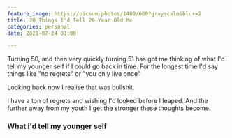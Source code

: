 ```yaml
---
feature_image: https://picsum.photos/1400/600?grayscale&blur=2
title: 20 Things I'd Tell 20 Year Old Me
categories: personal
date: 2021-07-24 01:00

---
```

Turning 50, and then very quickly turning 51 has got me thinking of what I'd tell my younger self if I could go back in time. For the longest time I'd say things like "no regrets" or "you only live once"

Looking back now I realise that was bullshit.

I have a ton of regrets and wishing I'd looked before I leaped. And the further away from my youth I get the stronger these thoughts become.

### What i'd tell my younger self